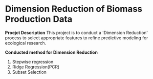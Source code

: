 # Dimension Reduction of Biomass Production Data

**Proejct Description**
This project is to conduct a 'Dimension Reduction' process to select appropriate features to refine predictive modeling for ecological research.

**Conducted method for Dimension Reduction** 
1. Stepwise regression <br>
2. Ridge Regression(PCR) <br>
3. Subset Selection 
